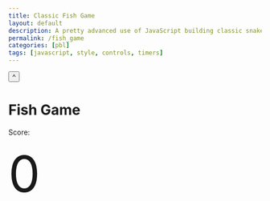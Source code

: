 ```yaml
---
title: Classic Fish Game
layout: default
description: A pretty advanced use of JavaScript building classic snake game using menu controls, key events, snake simulation and timers.  
permalink: /fish_game
categories: [pbl]
tags: [javascript, style, controls, timers]
---
```

<html lang="en">
<head>
    <link rel="stylesheet" href="https://stackpath.bootstrapcdn.com/bootstrap/4.3.1/css/bootstrap.min.css" integrity="sha384-ggOyR0iXCbMQv3Xipma34MD+dH/1fQ784/j6cY/iJTQUOhcWr7x9JvoRxT2MZw1T" crossorigin="anonymous">
    <link rel="stylesheet" href="https://cdnjs.cloudflare.com/ajax/libs/font-awesome/4.7.0/css/font-awesome.min.css">
</head>


<body>



<button onclick="topFunction()" id="myBtn" title="Go to top">^</button>



<body>
<h1> Fish Game </h1>

Score: <div id="score">0</div>
<canvas id="snakeboard" width="400" height="400"></canvas> <!-- sets up the board/dimension of the board -->

<!--formatting the format and design of the snake  board and the score -->
<!--future plans: add grids in the snakeboard-->
<style>
    #snakeboard {
        position: absolute;
        top: 50%;
        left: 69%;
        transform: translate(-50%, -50%);
    }
    #score {
        text-align: left;
        font-size: 100px;
    }
</style>
</body>
<!--code for the actual game-->
<script>
    const board_border = 'black'; /*setting up the color of the board and snake*/
    const board_background = "white";
    const snake_col = 'cyan';
    const snake_border = 'darkblue';
    let snake = [
        {x: 200, y: 200},
        {x: 190, y: 200},
        {x: 180, y: 200},
        {x: 170, y: 200},
        {x: 160, y: 200}
    ]
    let score = 0;
    let changing_direction = false;    /* True if changing direction*/
    let food_x;
    let food_y;
    let dx = 10; /* horizontal distance change */
    let dy = 0; /*vertical distance change */
    const snakeboard = document.getElementById("snakeboard"); /*get canvas element */
    const snakeboard_ctx = snakeboard.getContext("2d");
    /* start game*/
    main();
    gen_food();
    document.addEventListener("keydown", change_direction);
    // main function called repeatedly to keep the game running
    function main() { /*defining function main.*/
        if (has_game_ended()) return;
        changing_direction = false; /*if the player does not change the direction*/
        setTimeout(function onTick() {
            clear_board();
            drawFood();
            move_snake();
            drawSnake();
            // Repeat
            main();
        }, 100)
    }
    // draw a border around the canvas
    function clear_board() {
        //  Select the color to fill the drawing
        snakeboard_ctx.fillStyle = board_background;
        //  Select the colour for the border of the canvas
        snakeboard_ctx.strokestyle = board_border;
        // Draw a "filled" rectangle to cover the entire canvas
        snakeboard_ctx.fillRect(0, 0, snakeboard.width, snakeboard.height);
        // Draw a "border" around the entire canvas
        snakeboard_ctx.strokeRect(0, 0, snakeboard.width, snakeboard.height);
    }
    /*Draw the snake on the canvas*/
    function drawSnake() {
        snake.forEach(drawSnakePart)
    }
    /*creating food */
    function drawFood() {
        snakeboard_ctx.fillStyle = 'lightgreen';
        snakeboard_ctx.strokestyle = 'darkgreen';
        snakeboard_ctx.fillRect(food_x, food_y, 10, 10);
        snakeboard_ctx.strokeRect(food_x, food_y, 10, 10);
    }
    function drawSnakePart(snakePart) { /*draws the new boxes of snake, i.e. parts of snake*/
        snakeboard_ctx.fillStyle = snake_col; /*color of new part is the same as snake_col defined before*/
        snakeboard_ctx.strokestyle = snake_border; /*color of the border of new part is the same as snake_border defined before*/
        snakeboard_ctx.fillRect(snakePart.x, snakePart.y, 10, 10);
        /*fills in the new part with color + locate the color of the new part to the end of the snake*/
        snakeboard_ctx.strokeRect(snakePart.x, snakePart.y, 10, 10);
        /*draws a border aroudn the new part + locate the border to the end of the snake */
    }
    function has_game_ended() {
        for (let i = 4; i < snake.length; i++) {
            if (snake[i].x === snake[0].x && snake[i].y === snake[0].y) return true
            /* === means that the two things on both sides are of the same type and value*/
            /* && = and. both as to be true in order to return true */
        }
        const hitLeftWall = snake[0].x < 0;
        const hitRightWall = snake[0].x > snakeboard.width-20;
        const hitTopWall = snake[0].y < 0;
        const hitBottomWall = snake[0].y > snakeboard.height-20;
        return hitLeftWall || hitRightWall || hitTopWall || hitBottomWall
    }
    function random_food(min, max) {
        return Math.round((Math.random() * (max-min) + min) / 10) * 10;
    }
    function gen_food() {
        food_x = random_food(0, snakeboard.width - 10);
        /*generate random x-coord of food*/
        /*-10 so that it does not generate the x coord on where the wall is located at*/
        food_y = random_food(0, snakeboard.height - 10);
        /*generate random y-coord of food*/
        snake.forEach(function has_snake_eaten_food(part) {
            const has_eaten = part.x == food_x && part.y == food_y;
            if (has_eaten) gen_food();
        });
        /*if the food location is the snake location, generate new location*/
    }
    function change_direction(event) {
        const LEFT_KEY = 37;
        const RIGHT_KEY = 39;
        const UP_KEY = 38;
        const DOWN_KEY = 40;
        // Prevent the snake from reversing
        if (changing_direction) return;
        changing_direction = true; /*if the players changes direction */
        const keyPressed = event.keyCode;
        /*keyPressed stores information about which key is pressed*/
        const goingUp = dy === -10;
        const goingDown = dy === 10;
        const goingRight = dx === 10;
        const goingLeft = dx === -10;
        /*code above sets the value of each turn*/
        if (keyPressed === LEFT_KEY && !goingRight) {
            dx = -10;
            dy = 0;
        }
        /* if left key is pressed and the snake is not going right, then dx = -10 and dy = 0*/
        if (keyPressed === UP_KEY && !goingDown) {
            dx = 0;
            dy = -10;
        }
        /* if up key is pressed and the snake is not going down, then dx = 0 and dy = -10*/
        if (keyPressed === RIGHT_KEY && !goingLeft) {
            dx = 10;
            dy = 0;
        }
        /* if right key is pressed and the snake is not going left, then dx = 10 and dy = 0*/
        if (keyPressed === DOWN_KEY && !goingUp) {
            dx = 0;
            dy = 10;
        }
        /* if down key is pressed and the snake is not going up, then dx = 0 and dy = 10*/
    }
    function move_snake() {
        // Create the new Snake's head
        const head = {x: snake[0].x + dx, y: snake[0].y + dy};
        // Add the new head to the beginning of snake body
        snake.unshift(head);
        const has_eaten_food = snake[0].x === food_x && snake[0].y === food_y;
        if (has_eaten_food) {
            score += 10; /*add score*/
            document.getElementById('score').innerHTML = score; /*display score*/
            gen_food(); /*generate new food location*/
        } else {
            // Remove the last part of snake body
            snake.pop();
        }
    }
</script>





</body>


</html>